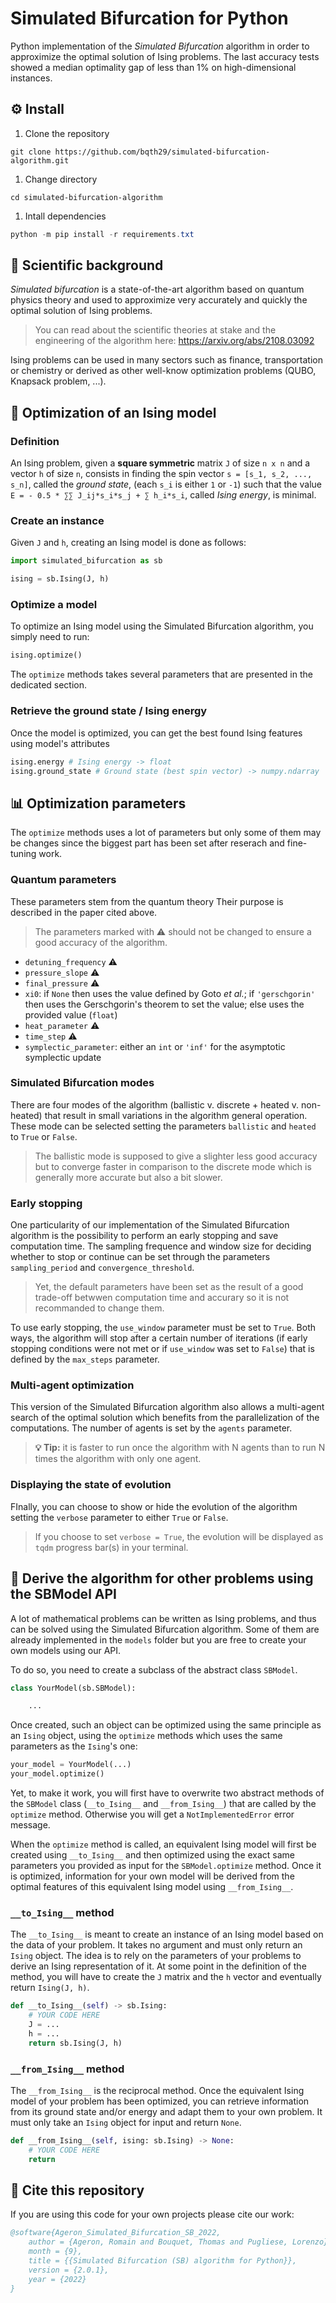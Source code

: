 # Simulated Bifurcation for Python

Python implementation of the _Simulated Bifurcation_ algorithm in order to approximize the optimal solution of Ising problems. The last accuracy tests showed a median optimality gap of less than 1% on high-dimensional instances.

## ⚙️ Install

1. Clone the repository

```
git clone https://github.com/bqth29/simulated-bifurcation-algorithm.git
```

1. Change directory

```
cd simulated-bifurcation-algorithm
```

1. Intall dependencies

```powershell
python -m pip install -r requirements.txt
```

## 🧪 Scientific background

_Simulated bifurcation_ is a state-of-the-art algorithm based on quantum physics theory and used to approximize very accurately and quickly the optimal solution of Ising problems. 
>You can read about the scientific theories at stake and the engineering of the algorithm here: https://arxiv.org/abs/2108.03092

Ising problems can be used in many sectors such as finance, transportation or chemistry or derived as other well-know optimization problems (QUBO, Knapsack problem, ...).

## 🚀 Optimization of an Ising model

### Definition

An Ising problem, given a **square symmetric** matrix `J` of size `n x n` and a vector `h` of size `n`, consists in finding the spin vector `s = [s_1, s_2, ..., s_n]`, called the *ground state*, (each `s_i` is either `1` or `-1`) such that the value `E = - 0.5 * ∑∑ J_ij*s_i*s_j + ∑ h_i*s_i`, called *Ising energy*, is minimal.

### Create an instance

Given `J` and `h`, creating an Ising model is done as follows:

```python
import simulated_bifurcation as sb

ising = sb.Ising(J, h)
```

### Optimize a model

To optimize an Ising model using the Simulated Bifurcation algorithm, you simply need to run:

```python
ising.optimize()
```

The `optimize` methods takes several parameters that are presented in the dedicated section.

### Retrieve the ground state / Ising energy

Once the model is optimized, you can get the best found Ising features using model's attributes

```python
ising.energy # Ising energy -> float
ising.ground_state # Ground state (best spin vector) -> numpy.ndarray
```

## 📊 Optimization parameters

The `optimize` methods uses a lot of parameters but only some of them may be changes since the biggest part has been set after reserach and fine-tuning work.

### Quantum parameters

These parameters stem from the quantum theory Their purpose is described in the paper cited above.

> The parameters marked with ⚠️ should not be changed to ensure a good accuracy of the algorithm.

- `detuning_frequency` ⚠️
- `pressure_slope` ⚠️
- `final_pressure` ⚠️
- `xi0`: if `None` then uses the value defined by Goto *et al.*; if `'gerschgorin'` then uses the Gerschgorin's theorem to set the value; else uses the provided value (`float`)
- `heat_parameter` ⚠️
- `time_step` ⚠️
- `symplectic_parameter`: either an `int` or `'inf'` for the asymptotic symplectic update

### Simulated Bifurcation modes

There are four modes of the algorithm (ballistic v. discrete + heated v. non-heated) that result in small variations in the algorithm general operation. These mode can be selected setting the parameters `ballistic` and `heated` to `True` or `False`.

> The ballistic mode is supposed to give a slighter less good accuracy but to converge faster in comparison to the discrete mode which is generally more accurate but also a bit slower.

### Early stopping

One particularity of our implementation of the Simulated Bifurcation algorithm is the possibility to perform an early stopping and save computation time. The sampling frequence and window size for deciding whether to stop or continue can be set through the parameters `sampling_period` and `convergence_threshold`. 

> Yet, the default parameters have been set as the result of a good trade-off betwwen computation time and accurary so it is not recommanded to change them.

To use early stopping, the `use_window` parameter must be set to `True`. Both ways, the algorithm will stop after a certain number of iterations (if early stopping conditions were not met or if `use_window` was set to `False`) that is defined by the `max_steps` parameter.

### Multi-agent optimization

This version of the Simulated Bifurcation algorithm also allows a multi-agent search of the optimal solution which benefits from the parallelization of the computations. The number of agents is set by the `agents` parameter.

> **💡 Tip:** it is faster to run once the algorithm with N agents than to run N times the algorithm with only one agent.

### Displaying the state of evolution

FInally, you can choose to show or hide the evolution of the algorithm setting the `verbose` parameter to either `True` or `False`.

> If you choose to set `verbose = True`, the evolution will be displayed as `tqdm` progress bar(s) in your terminal.

## 🔀 Derive the algorithm for other problems using the SBModel API

A lot of mathematical problems can be written as Ising problems, and thus can be solved using the Simulated Bifurcation algorithm. Some of them are already implemented in the `models` folder but you are free to create your own models using our API.

To do so, you need to create a subclass of the abstract class `SBModel`.

```python
class YourModel(sb.SBModel):

    ...
```

Once created, such an object can be optimized using the same principle as an `Ising` object, using the `optimize` methods which uses the same parameters as the `Ising`'s one:

```python
your_model = YourModel(...)
your_model.optimize()
```

Yet, to make it work, you will first have to overwrite two abstract methods of the `SBModel` class (`__to_Ising__` and `__from_Ising__`) that are called by the `optimize` method. Otherwise you will get a `NotImplementedError` error message.

When the `optimize` method is called, an equivalent Ising model will first be created using `__to_Ising__` and then optimized using the exact same parameters you provided as input for the `SBModel.optimize` method. Once it is optimized, information for your own model will be derived from the optimal features of this equivalent Ising model using `__from_Ising__`.

### `__to_Ising__` method

The `__to_Ising__` is meant to create an instance of an Ising model based on the data of your problem. It takes no argument and must only return an `Ising` object. The idea is to rely on the parameters of your problems to derive an Ising representation of it. At some point in the definition of the method, you will have to create the `J` matrix and the `h` vector and eventually return `Ising(J, h)`.

```python
def __to_Ising__(self) -> sb.Ising:
    # YOUR CODE HERE
    J = ...
    h = ...
    return sb.Ising(J, h)
```

### `__from_Ising__` method

The `__from_Ising__` is the reciprocal method. Once the equivalent Ising model of your problem has been optimized, you can retrieve information from its ground state and/or energy and adapt them to your own problem. It must only take an `Ising` object for input and return `None`.

```python
def __from_Ising__(self, ising: sb.Ising) -> None:
    # YOUR CODE HERE
    return 
```

## 🔗 Cite this repository

If you are using this code for your own projects please cite our work:

```bibtex
@software{Ageron_Simulated_Bifurcation_SB_2022,
    author = {Ageron, Romain and Bouquet, Thomas and Pugliese, Lorenzo},
    month = {9},
    title = {{Simulated Bifurcation (SB) algorithm for Python}},
    version = {2.0.1},
    year = {2022}
}
```
